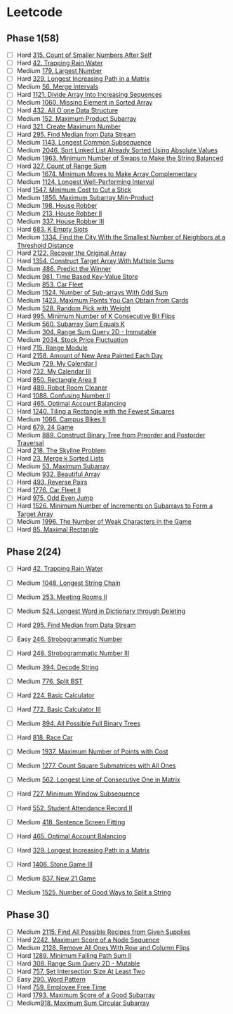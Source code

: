 # Leetcode
## Phase 1(58)
- [ ] Hard [315. Count of Smaller Numbers After Self](https://leetcode.com/problems/count-of-smaller-numbers-after-self/)
- [ ] Hard [42. Trapping Rain Water](https://leetcode.com/problems/trapping-rain-water/)
- [ ] Medium [179. Largest Number](https://leetcode.com/problems/largest-number/)
- [ ] Hard [329. Longest Increasing Path in a Matrix](https://leetcode.com/problems/longest-increasing-path-in-a-matrix/)
- [ ] Medium [56. Merge Intervals](https://leetcode.com/problems/merge-intervals/)
- [ ] Hard [1121. Divide Array Into Increasing Sequences](https://leetcode.com/problems/divide-array-into-increasing-sequences/)
- [ ] Medium [1060. Missing Element in Sorted Array](https://leetcode.com/problems/missing-element-in-sorted-array/)
- [ ] Hard [432. All O\`one Data Structure](https://leetcode.com/problems/all-oone-data-structure/)
- [ ] Medium [152. Maximum Product Subarray](https://leetcode.com/problems/maximum-product-subarray/)
- [ ] Hard [321. Create Maximum Number](https://leetcode.com/problems/create-maximum-number/)
- [ ] Hard [295. Find Median from Data Stream](https://leetcode.com/problems/find-median-from-data-stream/)
- [ ] Medium [1143. Longest Common Subsequence](https://leetcode.com/problems/longest-common-subsequence/)
- [ ] Medium [2046. Sort Linked List Already Sorted Using Absolute Values](https://leetcode.com/problems/sort-linked-list-already-sorted-using-absolute-values/)
- [ ] Medium [1963. Minimum Number of Swaps to Make the String Balanced](https://leetcode.com/problems/minimum-number-of-swaps-to-make-the-string-balanced/)
- [ ] Hard [327. Count of Range Sum](https://leetcode.com/problems/count-of-range-sum/)
- [ ] Medium [1674. Minimum Moves to Make Array Complementary](https://leetcode.com/problems/minimum-moves-to-make-array-complementary/)
- [ ] Medium [1124. Longest Well-Performing Interval](https://leetcode.com/problems/longest-well-performing-interval/)
- [ ] Hard [1547. Minimum Cost to Cut a Stick](https://leetcode.com/problems/minimum-cost-to-cut-a-stick/)
- [ ] Medium [1856. Maximum Subarray Min-Product](https://leetcode.com/problems/maximum-subarray-min-product/)
- [ ] Medium [198. House Robber](https://leetcode.com/problems/house-robber/)
- [ ] Medium [213. House Robber II](https://leetcode.com/problems/house-robber-ii/)
- [ ] Medium [337. House Robber III](https://leetcode.com/problems/house-robber-iii/)
- [ ] Hard [683. K Empty Slots](https://leetcode.com/problems/k-empty-slots/)
- [ ] Medium [1334. Find the City With the Smallest Number of Neighbors at a Threshold Distance](https://leetcode.com/problems/find-the-city-with-the-smallest-number-of-neighbors-at-a-threshold-distance/)
- [ ] Hard [2122. Recover the Original Array](https://leetcode.com/problems/recover-the-original-array/)
- [ ] Hard [1354. Construct Target Array With Multiple Sums](https://leetcode.com/problems/construct-target-array-with-multiple-sums/)
- [ ] Medium [486. Predict the Winner](https://leetcode.com/problems/predict-the-winner/)
- [ ] Medium [981. Time Based Key-Value Store](https://leetcode.com/problems/time-based-key-value-store/)
- [ ] Medium [853. Car Fleet](https://leetcode.com/problems/car-fleet/)
- [ ] Medium [1524. Number of Sub-arrays With Odd Sum](https://leetcode.com/problems/number-of-sub-arrays-with-odd-sum/)
- [ ] Medium [1423. Maximum Points You Can Obtain from Cards](https://leetcode.com/problems/maximum-points-you-can-obtain-from-cards/)
- [ ] Medium [528. Random Pick with Weight](https://leetcode.com/problems/random-pick-with-weight/)
- [ ] Hard [995. Minimum Number of K Consecutive Bit Flips](https://leetcode.com/problems/minimum-number-of-k-consecutive-bit-flips/)
- [ ] Medium [560. Subarray Sum Equals K](https://leetcode.com/problems/subarray-sum-equals-k/)
- [ ] Medium [304. Range Sum Query 2D - Immutable](https://leetcode.com/problems/range-sum-query-2d-immutable/)
- [ ] Medium [2034. Stock Price Fluctuation](https://leetcode.com/problems/stock-price-fluctuation/)
- [ ] Hard [715. Range Module](https://leetcode.com/problems/range-module/)
- [ ] Hard [2158. Amount of New Area Painted Each Day](https://leetcode.com/problems/amount-of-new-area-painted-each-day/)
- [ ] Medium [729. My Calendar I](https://leetcode.com/problems/my-calendar-i/)
- [ ] Hard [732. My Calendar III](https://leetcode.com/problems/my-calendar-iii/)
- [ ] Hard [850. Rectangle Area II](https://leetcode.com/problems/rectangle-area-ii/)
- [ ] Hard [489. Robot Room Cleaner](https://leetcode.com/problems/robot-room-cleaner/)
- [ ] Hard [1088. Confusing Number II](https://leetcode.com/problems/confusing-number-ii/)
- [ ] Hard [465. Optimal Account Balancing](https://leetcode.com/problems/optimal-account-balancing/)
- [ ] Hard [1240. Tiling a Rectangle with the Fewest Squares](https://leetcode.com/problems/tiling-a-rectangle-with-the-fewest-squares/)
- [ ] Medium [1066. Campus Bikes II](https://leetcode.com/problems/campus-bikes-ii/)
- [ ] Hard [679. 24 Game](https://leetcode.com/problems/24-game/)
- [ ] Medium [889. Construct Binary Tree from Preorder and Postorder Traversal](https://leetcode.com/problems/construct-binary-tree-from-preorder-and-postorder-traversal/)
- [ ] Hard [218. The Skyline Problem](https://leetcode.com/problems/the-skyline-problem/)
- [ ] Hard [23. Merge k Sorted Lists](https://leetcode.com/problems/merge-k-sorted-lists/)
- [ ] Medium [53. Maximum Subarray](https://leetcode.com/problems/maximum-subarray/)
- [ ] Medium [932. Beautiful Array](https://leetcode.com/problems/beautiful-array/)
- [ ] Hard [493. Reverse Pairs](https://leetcode.com/problems/reverse-pairs/)
- [ ] Hard [1776. Car Fleet II](https://leetcode.com/problems/car-fleet-ii/)
- [ ] Hard [975. Odd Even Jump](https://leetcode.com/problems/odd-even-jump/)
- [ ] Hard [1526. Minimum Number of Increments on Subarrays to Form a Target Array](https://leetcode.com/problems/minimum-number-of-increments-on-subarrays-to-form-a-target-array/)
- [ ] Medium [1996. The Number of Weak Characters in the Game](https://leetcode.com/problems/the-number-of-weak-characters-in-the-game/)
- [ ] Hard [85. Maximal Rectangle](https://leetcode.com/problems/maximal-rectangle/)

## Phase 2(24)
- [ ] Hard [42. Trapping Rain Water](https://leetcode.com/problems/trapping-rain-water/)
- [ ] Medium [1048. Longest String Chain](https://leetcode.com/problems/longest-string-chain/)
- [ ] Medium [253. Meeting Rooms II](https://leetcode.com/problems/meeting-rooms-ii/)
- [ ] Medium [524. Longest Word in Dictionary through Deleting](https://leetcode.com/problems/longest-word-in-dictionary-through-deleting/)
- [ ] Hard [295. Find Median from Data Stream](https://leetcode.com/problems/find-median-from-data-stream/)
- [ ] Easy [246. Strobogrammatic Number](https://leetcode.com/problems/strobogrammatic-number/)
- [ ] Hard [248. Strobogrammatic Number III](https://leetcode.com/problems/strobogrammatic-number-iii/)
- [ ] Medium [394. Decode String](https://leetcode.com/problems/decode-string/)
- [ ] Medium [776. Split BST](https://leetcode.com/problems/split-bst/)
- [ ] Hard [224. Basic Calculator](https://leetcode.com/problems/basic-calculator/)
- [ ] Hard [772. Basic Calculator III](https://leetcode.com/problems/basic-calculator-iii/)
- [ ] Medium [894. All Possible Full Binary Trees](https://leetcode.com/problems/all-possible-full-binary-trees/)
- [ ] Hard [818. Race Car](https://leetcode.com/problems/race-car/)
- [ ] Medium [1937. Maximum Number of Points with Cost](https://leetcode.com/problems/maximum-number-of-points-with-cost/)
- [ ] Medium [1277. Count Square Submatrices with All Ones](https://leetcode.com/problems/count-square-submatrices-with-all-ones/)
- [ ] Medium [562. Longest Line of Consecutive One in Matrix](https://leetcode.com/problems/longest-line-of-consecutive-one-in-matrix/)
- [ ] Hard [727. Minimum Window Subsequence](https://leetcode.com/problems/minimum-window-subsequence/)
- [ ] Hard [552. Student Attendance Record II](https://leetcode.com/problems/student-attendance-record-ii/)
- [ ] Medium [418. Sentence Screen Fitting](https://leetcode.com/problems/sentence-screen-fitting/)
- [ ] Hard [465. Optimal Account Balancing](https://leetcode.com/problems/optimal-account-balancing/)
- [ ] Hard [329. Longest Increasing Path in a Matrix](https://leetcode.com/problems/longest-increasing-path-in-a-matrix/)
- [ ] Hard [1406. Stone Game III](https://leetcode.com/problems/stone-game-iii/)
- [ ] Medium [837. New 21 Game](https://leetcode.com/problems/new-21-game/)
- [ ] Medium [1525. Number of Good Ways to Split a String](https://leetcode.com/problems/number-of-good-ways-to-split-a-string/)


## Phase 3()
- [ ] Medium [2115. Find All Possible Recipes from Given Supplies](https://leetcode.com/problems/find-all-possible-recipes-from-given-supplies/)
- [ ] Hard [2242. Maximum Score of a Node Sequence](https://leetcode.com/problems/maximum-score-of-a-node-sequence/)
- [ ] Medium [2128. Remove All Ones With Row and Column Flips](https://leetcode.com/problems/remove-all-ones-with-row-and-column-flips/)
- [ ] Hard [1289. Minimum Falling Path Sum II](https://leetcode.com/problems/minimum-falling-path-sum-ii/)
- [ ] Hard [308. Range Sum Query 2D - Mutable](https://leetcode.com/problems/range-sum-query-2d-mutable/)
- [ ] Hard [757. Set Intersection Size At Least Two](https://leetcode.com/problems/set-intersection-size-at-least-two/)
- [ ] Easy [290. Word Pattern](https://leetcode.com/problems/word-pattern/)
- [ ] Hard [759. Employee Free Time](https://leetcode.com/problems/employee-free-time/)
- [ ] Hard [1793. Maximum Score of a Good Subarray](https://leetcode.com/problems/maximum-score-of-a-good-subarray/)
- [ ] Medium[918. Maximum Sum Circular Subarray](https://leetcode.com/problems/maximum-sum-circular-subarray/)
